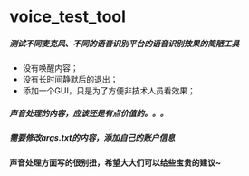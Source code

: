 # voice_test_tool
##### 测试不同麦克风、不同的语音识别平台的语音识别效果的简陋工具

- 没有唤醒内容；
- 没有长时间静默后的退出；
- 添加一个GUI，只是为了方便非技术人员看效果；

##### 声音处理的内容，应该还是有点价值的。。。

##### 需要修改args.txt的内容，添加自己的账户信息


#### 声音处理方面写的很别扭，希望大大们可以给些宝贵的建议~
